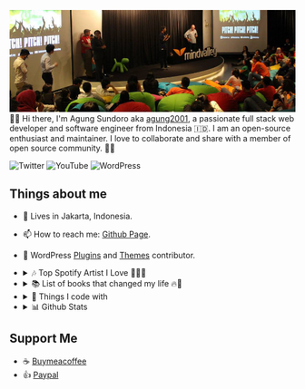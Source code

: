 ![Cover](img/cover.jpg)
👋😁 Hi there, I'm Agung Sundoro aka [agung2001][website], a passionate full stack web developer and software engineer from Indonesia 🇮🇩.
I am an open-source enthusiast and maintainer. I love to collaborate and share with a member of open source community. 🌟🥳

![Twitter](https://img.shields.io/twitter/follow/agung2001?style=social) 
![YouTube](https://img.shields.io/youtube/channel/subscribers/UCI1uulkvet06Mm3wfpQvpLg?style=social)
![WordPress](https://img.shields.io/badge/WordPress-agung2001-000)

## Things about me

- 📍 Lives in Jakarta, Indonesia.
- 📫 How to reach me: [Github Page][website].
- 🧩️ WordPress [Plugins](https://profiles.wordpress.org/agung2001/#content-plugins) and [Themes](https://profiles.wordpress.org/agung2001/#content-themes) contributor.

- <details>
    <summary>🎶 Top Spotify Artist I Love 🎸🥁🎹</summary>

  - 🤘 [AC/DC](https://open.spotify.com/artist/4vGrte8FDu062Ntj0RsPiZ)
  - 🤘 [Dream Theater](https://open.spotify.com/artist/2aaLAng2L2aWD2FClzwiep)
  - 🤘 [Polyphia](https://open.spotify.com/artist/4vGrte8FDu062Ntj0RsPiZ)
  - 🤘 [Megadeth](https://open.spotify.com/artist/1Yox196W7bzVNZI7RBaPnf)
  - 🤘 [Steel Panther](https://open.spotify.com/artist/3l02WF362j1oHOurzuseBv)
  - [More](https://open.spotify.com/user/21yip2zhtynpaalfr53tonr5a)
  </details>
- <details>
    <summary>📚 List of books that changed my life 🔥🌟</summary>

  - 📙 [Atomic Habits](https://www.goodreads.com/book/show/40121378-atomic-habits)
  - 📙 [Good to Great](https://www.goodreads.com/book/show/76865.Good_to_Great)
  - 📙 [Superconnector](https://www.goodreads.com/book/show/35397470-superconnector)
  - 📙 [Steve Jobs](https://www.goodreads.com/book/show/11084145-steve-jobs)
  - 📙 [The 4-Hour Work Week](https://www.goodreads.com/book/show/9278897-the-4-hour-work-week)
  - 📙 [The Intelligent Investor](https://www.goodreads.com/book/show/106835.The_Intelligent_Investor)
  - 📙 [The Total Money Makeover](https://www.goodreads.com/book/show/78427.The_Total_Money_Makeover)
  - [More][goodreads]
  </details>
- <details>
    <summary>🤖 Things I code with</summary>

    |          | Details                                                                                                                                                                                                                                                                                                                                                                                                                                                                                                                                                                                                                                                                                                                    |
    |----------|----------------------------------------------------------------------------------------------------------------------------------------------------------------------------------------------------------------------------------------------------------------------------------------------------------------------------------------------------------------------------------------------------------------------------------------------------------------------------------------------------------------------------------------------------------------------------------------------------------------------------------------------------------------------------------------------------------------------------|
    | Languages | <img height="20" src="https://cdn.jsdelivr.net/gh/devicons/devicon/icons/html5/html5-original.svg"><img height="20" src="https://cdn.jsdelivr.net/gh/devicons/devicon/icons/css3/css3-original.svg"><img height="20" src="https://cdn.jsdelivr.net/gh/devicons/devicon/icons/javascript/javascript-original.svg"><img height="20" src="https://cdn.jsdelivr.net/gh/devicons/devicon/icons/php/php-original.svg"><img height="20" src="https://cdn.jsdelivr.net/gh/devicons/devicon/icons/python/python-original.svg"><img height="20" src="https://cdn.jsdelivr.net/gh/devicons/devicon/icons/go/go-original.svg"><img height="20" src="https://cdn.jsdelivr.net/gh/devicons/devicon/icons/markdown/markdown-original.svg"> |
    | Frontend | <img height="20" src="https://cdn.jsdelivr.net/gh/devicons/devicon/icons/jquery/jquery-original.svg"><img height="20" src="https://cdn.jsdelivr.net/gh/devicons/devicon/icons/sass/sass-original.svg"><img height="20" src="https://cdn.jsdelivr.net/gh/devicons/devicon/icons/bootstrap/bootstrap-original.svg"><img height="20" src="https://cdn.jsdelivr.net/gh/devicons/devicon/icons/tailwindcss/tailwindcss-plain.svg"><img height="20" src="https://cdn.jsdelivr.net/gh/devicons/devicon/icons/svelte/svelte-original.svg"><img height="20" src="https://cdn.jsdelivr.net/gh/devicons/devicon/icons/typescript/typescript-original.svg"> |
    | Framework | <img height="20" src="https://cdn.jsdelivr.net/gh/devicons/devicon/icons/wordpress/wordpress-plain.svg"><img height="20" src="https://cdn.jsdelivr.net/gh/devicons/devicon/icons/woocommerce/woocommerce-original.svg"><img height="20" src="https://cdn.jsdelivr.net/gh/devicons/devicon/icons/laravel/laravel-plain.svg"><img height="20" src="https://cdn.jsdelivr.net/gh/devicons/devicon/icons/cakephp/cakephp-original.svg"><img height="20" src="https://cdn.jsdelivr.net/gh/devicons/devicon/icons/codeigniter/codeigniter-plain.svg"><img height="20" src="https://cdn.jsdelivr.net/gh/devicons/devicon/icons/nodejs/nodejs-original.svg"> |
    | Database | <img height="20" src="https://cdn.jsdelivr.net/gh/devicons/devicon/icons/mysql/mysql-original.svg"><img height="20" src="https://cdn.jsdelivr.net/gh/devicons/devicon/icons/mongodb/mongodb-original.svg"><img height="20" src="https://cdn.jsdelivr.net/gh/devicons/devicon/icons/redis/redis-original.svg"> |
    | Tools    | <img height="20" src="https://cdn.jsdelivr.net/gh/devicons/devicon/icons/vscode/vscode-original.svg"><img height="20" src="https://cdn.jsdelivr.net/gh/devicons/devicon/icons/jetbrains/jetbrains-original.svg"><img height="20" src="https://cdn.jsdelivr.net/gh/devicons/devicon/icons/git/git-original.svg"><img height="20" src="https://cdn.jsdelivr.net/gh/devicons/devicon/icons/subversion/subversion-original.svg"> |
    | Build    | <img height="20" src="https://cdn.jsdelivr.net/gh/devicons/devicon/icons/linux/linux-original.svg"><img height="20" src="https://cdn.jsdelivr.net/gh/devicons/devicon/icons/docker/docker-original.svg"><img height="20" src="https://cdn.jsdelivr.net/gh/devicons/devicon/icons/grunt/grunt-original.svg"><img height="20" src="https://cdn.jsdelivr.net/gh/devicons/devicon/icons/webpack/webpack-original.svg"> |
    </details>
- <details>
    <summary>📊 Github Stats</summary>

    <img alt="codeSTACKr's GitHub Stats" src="https://github-readme-stats.vercel.app/api?username=agung2001&show_icons=true&hide_border=false&title_color=ff652f&icon_color=FFE400&bg_color=09131B&text_color=ffffff&border_color=0c1a25" />
    <img alt="DenverCoder1's Top Languages" src="https://github-readme-stats.vercel.app/api/top-langs/?username=agung2001&langs_count=8&layout=compact&theme=react&hide_border=true&bg_color=1F222E&title_color=F85D7F&icon_color=F8D866"/>
    </details>

## Support Me
- ☕️ [Buymeacoffee](https://www.buymeacoffee.com/agung2001) 
- 👍 [Paypal](https://www.paypal.com/paypalme/agungsundoro?utm_source=github)

[website]: https://agung2001.github.io
[wordpress]: https://profiles.wordpress.org/agung2001
[goodreads]: https://goodreads.com/agungsundoro